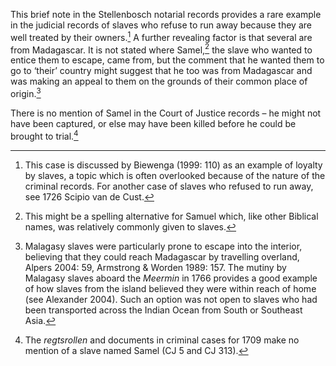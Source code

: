 This brief note in the Stellenbosch notarial records provides a rare example in the judicial records of slaves who refuse to run away because they are well treated by their owners.[^1] A further revealing factor is that several are from Madagascar. It is not stated where Samel,[^2] the slave who wanted to entice them to escape, came from, but the comment that he wanted them to go to ‘their’ country might suggest that he too was from Madagascar and was making an appeal to them on the grounds of their common place of origin.[^3]

There is no mention of Samel in the Court of Justice records – he might not have been captured, or else may have been killed before he could be brought to trial.[^4]

[^1]: This case is discussed by Biewenga (1999: 110) as an example of loyalty by slaves, a topic which is often overlooked because of the nature of the criminal records. For another case of slaves who refused to run away, see 1726 Scipio van de Cust.

[^2]: This might be a spelling alternative for Samuel which, like other Biblical names, was relatively commonly given to slaves.

[^3]: Malagasy slaves were particularly prone to escape into the interior, believing that they could reach Madagascar by travelling overland, Alpers 2004: 59, Armstrong & Worden 1989: 157. The mutiny by Malagasy slaves aboard the *Meermin* in 1766 provides a good example of how slaves from the island believed they were within reach of home (see Alexander 2004). Such an option was not open to slaves who had been transported across the Indian Ocean from South or Southeast Asia.

[^4]: The *regtsrollen* and documents in criminal cases for 1709 make no mention of a slave named Samel (CJ 5 and CJ 313).
